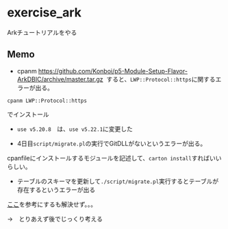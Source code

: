 # exercise_ark
Arkチュートリアルをやる

## Memo

* cpanm https://github.com/Konboi/p5-Module-Setup-Flavor-ArkDBIC/archive/master.tar.gz  すると、```LWP::Protocol::https```に関するエラーが出る。  

```
cpanm LWP::Protocol::https
```  

でインストール


* ```use v5.20.8```　は、```use v5.22.1```に変更した

* 4日目```script/migrate.pl```の実行でGitDLLがないというエラーが出る。

cpanfileにインストールするモジュールを記述して、```carton install```すればいいらしい。


* テーブルのスキーマを更新して```./script/migrate.pl```実行するとテーブルが存在するというエラーが出る

[ここ](https://github.com/massanex/ark/issues/30)を参考にするも解決せず。。。

→　とりあえず後でじっくり考える


